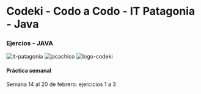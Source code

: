 # Codeki - Codo a Codo - IT Patagonia - Java

### Ejercios - JAVA
![it-patagonia](https://github.com/Codeki-Java/Ejercicios/assets/95290077/a2be299e-16ef-4fa6-ab0f-d98ed25b9760)
![jacachico](https://github.com/23649-Spring-Codo-a-Codo/C23649-Grupo2-TPIntegrador/assets/95290077/aa2815e1-ff65-41ad-915e-e6c46e7030e3)
![logo-codeki](https://github.com/Codeki-Java/Ejercicios/assets/95290077/1fdba8a7-2baa-4e68-9b73-4a7ff9f59d98)

#### Práctica semanal
Semana 14 al 20 de febrero: ejercicios 1 a 3
